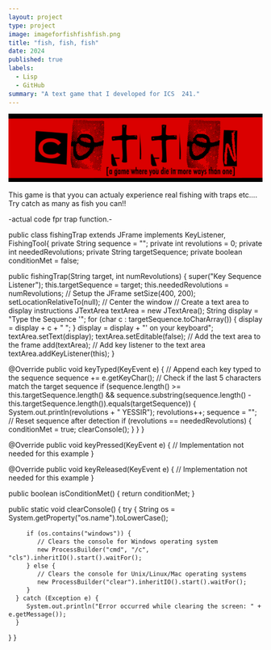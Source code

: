 ```yaml
---
layout: project
type: project
image: imageforfishfishfish.png
title: "fish, fish, fish"
date: 2024
published: true
labels:
  - Lisp
  - GitHub
summary: "A text game that I developed for ICS  241."
---
```


<img class="img-fluid" src="../img/cotton/cotton-header.png">

This game is that yyou can actualy experience real fishing with traps etc....
Try catch as many as fish you can!!



-actual code fpr trap function.-

public class fishingTrap extends JFrame implements KeyListener, FishingTool{
   private String sequence = "";
   private int revolutions = 0;
   private int neededRevolutions;
   private String targetSequence;
   private boolean conditionMet = false;

   public fishingTrap(String target, int numRevolutions) {
      super("Key Sequence Listener");
      this.targetSequence = target;
      this.neededRevolutions = numRevolutions;
      // Setup the JFrame
      setSize(400, 200);
      setLocationRelativeTo(null);  // Center the window
                                    // Create a text area to display instructions
      JTextArea textArea = new JTextArea();
      String display = "Type the Sequence '";
      for (char c : targetSequence.toCharArray()) {
         display = display + c + " ";
      }
      display = display + "' on your keyboard";
      textArea.setText(display);
      textArea.setEditable(false);
      // Add the text area to the frame
      add(textArea);
      // Add key listener to the text area
      textArea.addKeyListener(this);
   }

   @Override
   public void keyTyped(KeyEvent e) {
      // Append each key typed to the sequence
      sequence += e.getKeyChar();
      // Check if the last 5 characters match the target sequence
      if (sequence.length() >= this.targetSequence.length() && sequence.substring(sequence.length() - this.targetSequence.length()).equals(targetSequence)) {
         System.out.println(revolutions + " YESSIR");
         revolutions++;
         sequence = "";  // Reset sequence after detection
         if (revolutions == neededRevolutions) {
            conditionMet = true;
            clearConsole();
         }
      }
   }

   @Override
   public void keyPressed(KeyEvent e) {
      // Implementation not needed for this example
   }

   @Override
   public void keyReleased(KeyEvent e) {
      // Implementation not needed for this example
   }

   public boolean isConditionMet() {
      return conditionMet;
   }

   public static void clearConsole() {
      try {
         String os = System.getProperty("os.name").toLowerCase();

         if (os.contains("windows")) {
            // Clears the console for Windows operating system
            new ProcessBuilder("cmd", "/c", "cls").inheritIO().start().waitFor();
         } else {
            // Clears the console for Unix/Linux/Mac operating systems
            new ProcessBuilder("clear").inheritIO().start().waitFor();
         }
      } catch (Exception e) {
         System.out.println("Error occurred while clearing the screen: " + e.getMessage());
      }
   }
}
